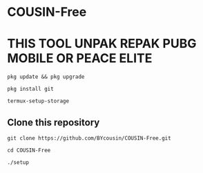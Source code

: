 # COUSIN-Free
# THIS TOOL UNPAK REPAK PUBG MOBILE OR PEACE ELITE

```
pkg update && pkg upgrade 
```
```
pkg install git
```
```
termux-setup-storage
```
## Clone this repository
```
git clone https://github.com/BYcousin/COUSIN-Free.git
```
```
cd COUSIN-Free
```
```
./setup
```
